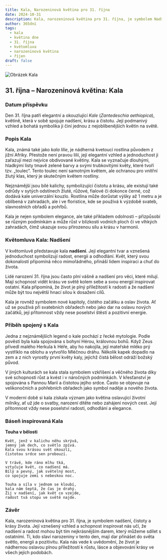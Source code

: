 ```yaml
---
title: Kala, Narozeninová květina pro 31. října
date: 2024-10-31
description: Kala, narozeninová květina pro 31. října, je symbolem Nadšení. Objevte její jedinečný význam, fascinující příběhy a poezii, která oslavuje její krásu.
author: 365dní
tags:
  - kala
  - květina dne
  - 31. října
  - květomluva
  - narozeninová květina
  - říjen
draft: false
---
```


![Obrázek Kala](https://cdn.pixabay.com/photo/2020/11/18/07/47/calla-lily-5754565_1280.jpg#center)


## 31. října – Narozeninová květina: Kala

### Datum příspěvku

Den 31. října patří elegantní a okouzlující _Kale_ (_Zantedeschia aethiopica_), květině, která v sobě spojuje nadšení, krásu a čistotu. Její podmanivý vzhled a bohatá symbolika ji činí jednou z nejoblíbenějších květin na světě.

### Popis Kala

Kala, známá také jako _kala lilie_, je nádherná kvetoucí rostlina původem z jižní Afriky. Přestože není pravou lilií, její elegantní vzhled a jednoduchost ji zařazují mezi nejvíce obdivované květiny. Kala se vyznačuje dlouhými, hladkými listy tmavě zelené barvy a svými trubkovitými květy, které tvoří tzv. „toulec“. Tento toulec není samotným květem, ale ochranou pro vnitřní žlutý klas, který je skutečným květem rostliny.

Nejznámější jsou bílé kalichy, symbolizující čistotu a krásu, ale existují také odrůdy v sytých odstínech žluté, růžové, fialové či dokonce černé, což dodává kale univerzální kouzlo. Rostlina může dorůstat výšky až 1 metru a je oblíbená v zahradách, ale i ve floristice, kde se používá k výzdobě svateb, slavnostních obřadů a pohřbů.

Kala je nejen symbolem elegance, ale také příkladem odolnosti – přizpůsobí se různým podmínkám a může růst v blízkosti vodních ploch či ve vlhkých zahradách, čímž ukazuje svou přirozenou sílu a krásu v harmonii.

### Květomluva Kala: Nadšení

V květomluvě představuje kala **nadšení**. Její elegantní tvar a vznešená jednoduchost symbolizují radost, energii a odhodlání. Květ, který svou dokonalostí připomíná něco mimořádného, přináší lidem inspiraci a chuť do života.

Lidé narození 31. října jsou často plní vášně a nadšení pro věci, které milují. Mají schopnost vidět krásu ve světě kolem sebe a svou energií inspirovat ostatní. Kala připomíná, že život je plný příležitostí k radosti a že nadšení může být tou největší hnací silou k dosažení cílů.

Kala je rovněž symbolem nové kapitoly, čistého začátku a oslav života. Ať už se používá při svatebních obřadech nebo jako dar na oslavu nových začátků, její přítomnost vždy nese poselství štěstí a pozitivní energie.

### Příběh spojený s Kala

Jedna z nejznámějších legend o kale pochází z řecké mytologie. Podle pověsti byla kala spojována s bohyní Hérou, královnou bohů. Když Zeus přivedl malého Herkula k Héře, aby ho nakojila, její mateřské mléko prý vystříklo na oblohu a vytvořilo Mléčnou dráhu. Několik kapek dopadlo na zem a z nich vyrostly první květy kaly, jejichž čistá bělost odráží božský původ.

V jiných kulturách se kala stala symbolem vzkříšení a věčného života díky své schopnosti růst a kvést i v náročných podmínkách. V křesťanství je spojována s Pannou Marií a čistotou jejího srdce. Často se objevuje na velikonočních a pohřebních obřadech jako symbol naděje a nového života.

V moderní době si kala získala význam jako květina oslavující životní milníky, ať už jde o svatby, narození dítěte nebo zahájení nových cest. Její přítomnost vždy nese poselství radosti, odhodlání a elegance.

### Báseň inspirovaná Kala

**Touha v bělosti**

```
Květ, jenž v kalichu něhu skrývá,  
jemný jak dech, co světlo zpívá.  
Kala svou krásou svět okouzlí,  
čistotou srdce sen probouzí.  

V trávě, kde ráno mlhu tká,  
vztyčuje květ, co nadšení má.  
Bílý a pevný, jak světelný most,  
co spojuje zemi s nebeskou noc.  

Touha a síla v jednom se kloubí,  
kala nám šeptá, že čas je drahý.  
Žij v nadšení, jak květ co vzejde,  
radost tvá stopu ve světě najde.  
```

### Závěr

Kala, narozeninová květina pro 31. října, je symbolem nadšení, čistoty a krásy života. Její vznešený vzhled a schopnost inspirovat nás učí, že nadšení a radost mohou být tím nejkrásnějším darem, který můžeme sdílet s ostatními. Ti, kdo slaví narozeniny v tento den, mají dar přinášet do světa světlo, energii a pozitivitu. Kala nás vede k uvědomění, že život je nádhernou oslavou plnou příležitostí k růstu, lásce a objevování krásy ve všech jejích podobách.